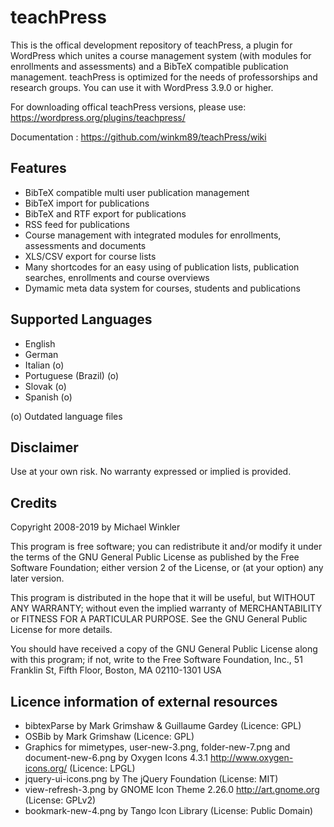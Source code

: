 teachPress
==========

This is the offical development repository of teachPress, a plugin for WordPress which unites a course management system (with modules for enrollments and assessments) and a BibTeX compatible publication management. teachPress is optimized for the needs of professorships and research groups. You can use it with WordPress 3.9.0 or higher.

For downloading offical teachPress versions, please use: https://wordpress.org/plugins/teachpress/

Documentation : https://github.com/winkm89/teachPress/wiki

## Features
* BibTeX compatible multi user publication management
* BibTeX import for publications
* BibTeX and RTF export for publications
* RSS feed for publications
* Course management with integrated modules for enrollments, assessments and documents
* XLS/CSV export for course lists
* Many shortcodes for an easy using of publication lists, publication searches, enrollments and course overviews
* Dymamic meta data system for courses, students and publications

## Supported Languages
* English
* German
* Italian (o)
* Portuguese (Brazil) (o)
* Slovak (o)
* Spanish (o)

(o) Outdated language files

## Disclaimer 
Use at your own risk. No warranty expressed or implied is provided.  

## Credits

Copyright 2008-2019 by Michael Winkler

This program is free software; you can redistribute it and/or modify
it under the terms of the GNU General Public License as published by
the Free Software Foundation; either version 2 of the License, or
(at your option) any later version.

This program is distributed in the hope that it will be useful,
but WITHOUT ANY WARRANTY; without even the implied warranty of
MERCHANTABILITY or FITNESS FOR A PARTICULAR PURPOSE.  See the
GNU General Public License for more details.

You should have received a copy of the GNU General Public License
along with this program; if not, write to the Free Software
Foundation, Inc., 51 Franklin St, Fifth Floor, Boston, MA  02110-1301  USA

## Licence information of external resources
* bibtexParse by Mark Grimshaw & Guillaume Gardey (Licence: GPL)
* OSBib by Mark Grimshaw (Licence: GPL)
* Graphics for mimetypes, user-new-3.png, folder-new-7.png and document-new-6.png by Oxygen Icons 4.3.1 http://www.oxygen-icons.org/ (Licence: LPGL)
* jquery-ui-icons.png by The jQuery Foundation (License: MIT)
* view-refresh-3.png by GNOME Icon Theme 2.26.0 http://art.gnome.org (License: GPLv2)
* bookmark-new-4.png by Tango Icon Library (License: Public Domain)
